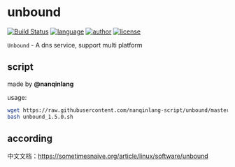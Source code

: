 # unbound
[![Build Status](https://github.com/nanqinlang/SVG/blob/master/build%20passing.svg)](https://github.com/nanqinlang-script/unbound)
[![language](https://github.com/nanqinlang/SVG/blob/master/language-shell-blue.svg)](https://github.com/nanqinlang-script/unbound)
[![author](https://github.com/nanqinlang/SVG/blob/master/author-nanqinlang-lightgrey.svg)](https://github.com/nanqinlang-script/unbound)
[![license](https://github.com/nanqinlang/SVG/blob/master/license-GPLv3-orange.svg)](https://github.com/nanqinlang-script/unbound)

`Unbound` - A dns service, support multi platform

## script
made by **@nanqinlang**

usage:
```bash
wget https://raw.githubusercontent.com/nanqinlang-script/unbound/master/unbound_1.5.0.sh
bash unbound_1.5.0.sh
```

## according
中文文档：https://sometimesnaive.org/article/linux/software/unbound